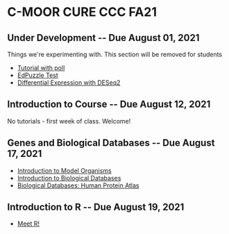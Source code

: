 # C-MOOR CURE CCC FA21

## Under Development -- Due August 01, 2021

Things we're experimenting with.  This section will be removed for students

- [Tutorial with poll](./EmbedFeedbackForm/)
- [EdPuzzle Test](./EdPuzzleTest/)
- [Differential Expression with DESeq2](./Differential_Expression/)

## Introduction to Course -- Due August 12, 2021

No tutorials - first week of class. Welcome!

## Genes and Biological Databases -- Due August 17, 2021

- [Introduction to Model Organisms](./Model_Organisms_Intro/)
- [Introduction to Biological Databases](./Biological_Databases_Intro/)
- [Biological Databases: Human Protein Atlas](./Biological_Databases_HPA/)

## Introduction to R -- Due August 19, 2021

- [Meet R!](./Intro_R/)

